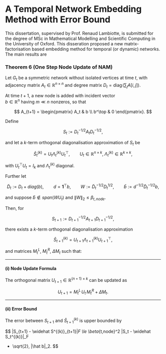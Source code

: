 # A Temporal Network Embedding Method with Error Bound
This dissertation, supervised by Prof. Renaud Lambiotte, is submitted for the degree of MSc in Mathematical Modelling and Scientific Computing in the University of Oxford. This disseration proposed a new matrix-factorisation based embedding method for temporal (or dynamic) networks. The main results are 

### Theorem 6 (One Step Node Update of NAM)

Let $G_t$ be a symmetric network without isolated vertices at time $t$,  with adjacency matrix $A_t \in \mathbb{R}^{n\times n}$ and  degree matrix $D_t = \mathrm{diag}\!\left(\sum_j A[i,j]\right)$.

At time $t+1$, a new node is added with incident vector  
$b \in \mathbb{R}^n$ having $m \ll n$ nonzeros, so that

$$
A_{t+1} =
\begin{pmatrix}
A_t & b \\
b^\top & 0
\end{pmatrix}.
$$

Define  

$$
S_t := D_t^{-1/2} A_t D_t^{-1/2},
$$

and let a $k$-term orthogonal diagonalisation approximation of $S_t$ be  

$$
\widehat{S}_t^{(k)} = U_t \Lambda_t^{(k)} U_t^\top,
\qquad
U_t \in \mathbb{R}^{n\times k},\;
\Lambda_t^{(k)} \in \mathbb{R}^{k\times k},
$$

with $U_t^\top U_t = I_k$ and $\Lambda_t^{(k)}$ diagonal.

Further let  

$$
\tilde D_t := D_t + diag(b), \qquad
d = \mathbf{1}^\top b, \qquad
W := \tilde D_t^{-1/2} D_t^{1/2}, \qquad
\hat b := d^{-1/2} \tilde D_t^{-1/2} b,
$$

and suppose $\hat b \notin span(W U_t)$ and $\|W\|_2 \le \beta_{t,node}$.

Then, for  

$$
S_{t+1} := D_{t+1}^{-1/2} A_{t+1} D_{t+1}^{-1/2},
$$

there exists a $k$-term orthogonal diagonalisation approximation  

$$
\widehat S^{(k)}_{t+1} = U_{t+1} \Lambda_{t+1}^{(k)} U_{t+1}^\top,
$$

and matrices $M^L_t$, $M^R_t$, $\Delta M_t$ such that:

---

#### (i) Node Update Formula

The orthogonal matrix $U_{t+1} \in \mathbb{R}^{(n+1)\times k}$ can be updated as

$$
U_{t+1} = M^L_t\, U_t\, M^R_t + \Delta M_t.
$$

---

#### (ii) Error Bound

The error between $S_{t+1}$ and $\widehat S^{(k)}_{t+1}$ is upper bounded by

$$
\|S_{t+1} - \widehat S^{(k)}_{t+1}\|_F
\le
\beta_{t,node}^2 \|S_t - \widehat S_t^{(k)}\|_F
+ \sqrt{2}\, \|\hat b\|_2.
$$


